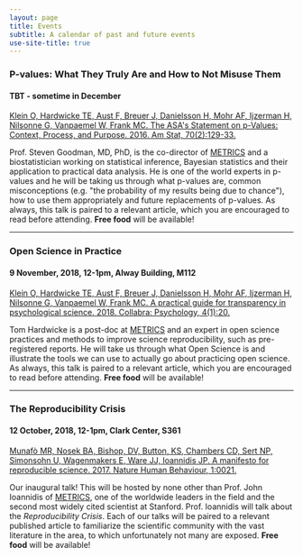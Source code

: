 ```yaml
---
layout: page
title: Events
subtitle: A calendar of past and future events
use-site-title: true
---
```


### P-values: What They Truly Are and How to Not Misuse Them

#### TBT - sometime in December

[Klein O, Hardwicke TE, Aust F, Breuer J, Danielsson H, Mohr AF, Ijzerman H, Nilsonne G, Vanpaemel W, Frank MC. The ASA's Statement on p-Values: Context, Process, and Purpose. 2016. Am Stat, 70(2):129-33.](https://amstat.tandfonline.com/doi/abs/10.1080/00031305.2016.1154108#.W6AWAP5Kh25)

Prof. Steven Goodman, MD, PhD, is the co-director of [METRICS](https://metrics.stanford.edu/) and a biostatistician working on statistical inference, Bayesian statistics and their application to practical data analysis. He is one of the world experts in p-values and he will be taking us through what p-values are, common misconceptions (e.g. "the probability of my results being due to chance"), how to use them appropriately and future replacements of p-values. As always, this talk is paired to a relevant article, which you are encouraged to read before attending. **Free food** will be available!


***


### Open Science in Practice

#### 9 November, 2018, 12-1pm, Alway Building, M112

[Klein O, Hardwicke TE, Aust F, Breuer J, Danielsson H, Mohr AF, Ijzerman H, Nilsonne G, Vanpaemel W, Frank MC. A practical guide for transparency in psychological science. 2018. Collabra: Psychology, 4(1):20.](https://collabra.org/articles/10.1525/collabra.158/)

Tom Hardwicke is a post-doc at [METRICS](https://metrics.stanford.edu/) and an expert in open science practices and methods to improve science reproducibility, such as pre-registered reports. He will take us through what Open Science is and illustrate the tools we can use to actually go about practicing open science. As always, this talk is paired to a relevant article, which you are encouraged to read before attending. **Free food** will be available!


***


### The Reproducibility Crisis

#### 12 October, 2018, 12-1pm, Clark Center, S361

[Munafò MR, Nosek BA, Bishop, DV, Button, KS, Chambers CD, Sert NP, Simonsohn U, Wagenmakers E, Ware JJ, Ioannidis JP. A manifesto for reproducible science. 2017. Nature Human Behaviour, 1:0021.](https://www.nature.com/articles/s41562-016-0021)

Our inaugural talk! This will be hosted by none other than Prof. John Ioannidis of [METRICS](https://metrics.stanford.edu/), one of the worldwide leaders in the field and the second most widely cited scientist at Stanford. Prof. Ioannidis will talk about the _Reproducibility Crisis_. Each of our talks will be paired to a relevant published article to familiarize the scientific community with the vast literature in the area, to which unfortunately not many are exposed. **Free food** will be available!
